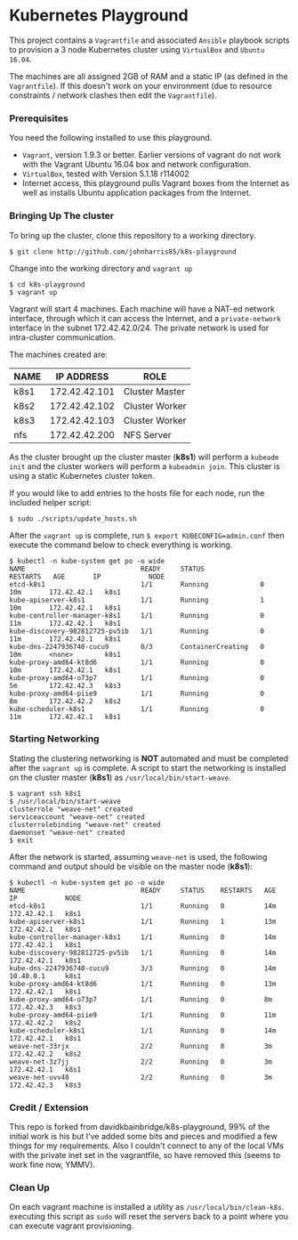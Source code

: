 # Kubernetes Playground
This project contains a `Vagrantfile` and associated `Ansible` playbook scripts
to provision a 3 node Kubernetes cluster using `VirtualBox` and `Ubuntu
16.04`.

The machines are all assigned 2GB of RAM and a static IP (as defined in the `Vagrantfile`). If this doesn't work on your environment (due to resource constraints / network clashes then edit the `Vagrantfile`).

### Prerequisites
You need the following installed to use this playground.
- `Vagrant`, version 1.9.3 or better. Earlier versions of vagrant do not work
with the Vagrant Ubuntu 16.04 box and network configuration.
- `VirtualBox`, tested with Version 5.1.18 r114002
- Internet access, this playground pulls Vagrant boxes from the Internet as well
as installs Ubuntu application packages from the Internet.

### Bringing Up The cluster
To bring up the cluster, clone this repository to a working directory.

```
$ git clone http://github.com/johnharris85/k8s-playground
```

Change into the working directory and `vagrant up`

```
$ cd k8s-playground
$ vagrant up
```

Vagrant will start 4 machines. Each machine will have a NAT-ed network
interface, through which it can access the Internet, and a `private-network`
interface in the subnet 172.42.42.0/24. The private network is used for
intra-cluster communication.

The machines created are:

| NAME | IP ADDRESS | ROLE |
| --- | --- | --- |
| k8s1 | 172.42.42.101 | Cluster Master |
| k8s2 | 172.42.42.102 | Cluster Worker |
| k8s3 | 172.42.42.103 | Cluster Worker |
| nfs  | 172.42.42.200 | NFS Server     |

As the cluster brought up the cluster master (**k8s1**) will perform a `kubeadm
init` and the cluster workers will perform a `kubeadmin join`. This cluster is
using a static Kubernetes cluster token.

If you would like to add entries to the hosts file for each node, run the included helper script:

```
$ sudo ./scripts/update_hosts.sh
```

After the `vagrant up` is complete, run `$ export KUBECONFIG=admin.conf` then execute the command below to check everything is working.

```
$ kubectl -n kube-system get po -o wide
NAME                             READY     STATUS              RESTARTS   AGE       IP            NODE
etcd-k8s1                        1/1       Running             0          10m       172.42.42.1   k8s1
kube-apiserver-k8s1              1/1       Running             1          10m       172.42.42.1   k8s1
kube-controller-manager-k8s1     1/1       Running             0          11m       172.42.42.1   k8s1
kube-discovery-982812725-pv5ib   1/1       Running             0          11m       172.42.42.1   k8s1
kube-dns-2247936740-cucu9        0/3       ContainerCreating   0          10m       <none>        k8s1
kube-proxy-amd64-kt8d6           1/1       Running             0          10m       172.42.42.1   k8s1
kube-proxy-amd64-o73p7           1/1       Running             0          5m        172.42.42.3   k8s3
kube-proxy-amd64-piie9           1/1       Running             0          8m        172.42.42.2   k8s2
kube-scheduler-k8s1              1/1       Running             0          11m       172.42.42.1   k8s1
```

### Starting Networking
Stating the clustering networking is **NOT** automated and must be completed
after the `vagrant up` is complete. A script to start the networking is
installed on the cluster master (**k8s1**) as `/usr/local/bin/start-weave`.

```
$ vagrant ssh k8s1 
$ /usr/local/bin/start-weave
clusterrole "weave-net" created
serviceaccount "weave-net" created
clusterrolebinding "weave-net" created
daemonset "weave-net" created
$ exit
```

After the network is started, assuming `weave-net` is used, the following
command and output should be visible on the master node (**k8s1**):

```
$ kubectl -n kube-system get po -o wide
NAME                             READY     STATUS    RESTARTS   AGE       IP            NODE
etcd-k8s1                        1/1       Running   0          14m       172.42.42.1   k8s1
kube-apiserver-k8s1              1/1       Running   1          13m       172.42.42.1   k8s1
kube-controller-manager-k8s1     1/1       Running   0          14m       172.42.42.1   k8s1
kube-discovery-982812725-pv5ib   1/1       Running   0          14m       172.42.42.1   k8s1
kube-dns-2247936740-cucu9        3/3       Running   0          14m       10.40.0.1     k8s1
kube-proxy-amd64-kt8d6           1/1       Running   0          13m       172.42.42.1   k8s1
kube-proxy-amd64-o73p7           1/1       Running   0          8m        172.42.42.3   k8s3
kube-proxy-amd64-piie9           1/1       Running   0          11m       172.42.42.2   k8s2
kube-scheduler-k8s1              1/1       Running   0          14m       172.42.42.1   k8s1
weave-net-33rjx                  2/2       Running   0          3m        172.42.42.2   k8s2
weave-net-3z7jj                  2/2       Running   0          3m        172.42.42.1   k8s1
weave-net-uvv48                  2/2       Running   0          3m        172.42.42.3   k8s3
```

### Credit / Extension
This repo is forked from davidkbainbridge/k8s-playground, 99% of the initial work is his but I've added some bits and pieces and modified a few things for my requirements. Also I couldn't connect to any of the local VMs with the private inet set in the vagrantfile, so have removed this (seems to work fine now, YMMV).

### Clean Up
On each vagrant machine is installed a utility as `/usr/local/bin/clean-k8s`.
executing this script as `sudo` will reset the servers back to a point where
you can execute vagrant provisioning.
